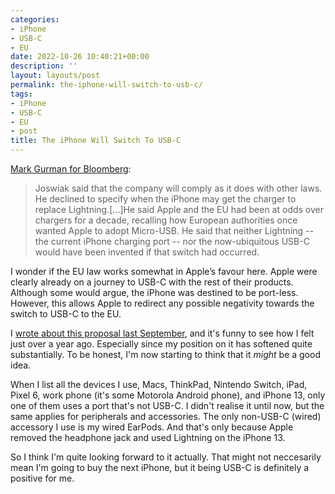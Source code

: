 ```yaml
---
categories:
- iPhone
- USB-C
- EU
date: 2022-10-26 10:40:21+00:00
description: ''
layout: layouts/post
permalink: the-iphone-will-switch-to-usb-c/
tags:
- iPhone
- USB-C
- EU
- post
title: The iPhone Will Switch To USB-C
---
```


[Mark Gurman for Bloomberg](https://www.bloomberg.com/news/articles/2022-10-26/apple-will-comply-with-iphone-usb-c-charger-law-exec-says?utm_medium=social&utm_source=twitter&utm_campaign=socialflow-organic&cmpid=socialflow-twitter-business&utm_content=business):

> Joswiak said that the company will comply as it does with other laws. He declined to specify when the iPhone may get the charger to replace Lightning.[...]He said Apple and the EU had been at odds over chargers for a decade, recalling how European authorities once wanted Apple to adopt Micro-USB. He said that neither Lightning -- the current iPhone charging port -- nor the now-ubiquitous USB-C would have been invented if that switch had occurred.

I wonder if the EU law works somewhat in Apple’s favour here. Apple were clearly already on a journey to USB-C with the rest of their products. Although some would argue, the iPhone was destined to be port-less. However, this allows Apple to redirect any possible negativity towards the switch to USB-C to the EU.

I [wrote about this proposal last September](https://chrishannah.me/the-eu-want-to-enforce-usb-c-as-a-universal-common-charger-by-2024/), and it's funny to see how I felt just over a year ago. Especially since my position on it has softened quite substantially. To be honest, I'm now starting to think that it _might_ be a good idea.

When I list all the devices I use, Macs, ThinkPad, Nintendo Switch, iPad, Pixel 6,  work phone (it's some Motorola Android phone), and iPhone 13, only one of them uses a port that's not USB-C. I didn't realise it until now, but the same applies for peripherals and accessories. The only non-USB-C (wired) accessory I use is my wired EarPods. And that's only because Apple removed the headphone jack and used Lightning on the iPhone 13.

So I think I'm quite looking forward to it actually. That might not neccesarily mean I'm going to buy the next iPhone, but it being USB-C is definitely a positive for me.